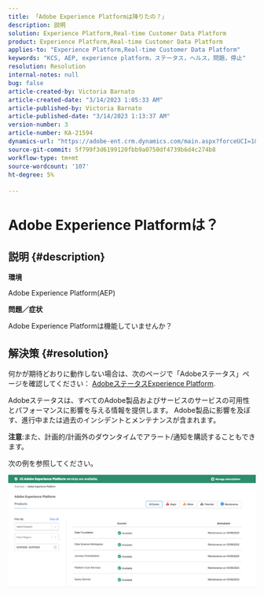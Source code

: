 ```yaml
---
title: 「Adobe Experience Platformは降りたの？」
description: 説明
solution: Experience Platform,Real-time Customer Data Platform
product: Experience Platform,Real-time Customer Data Platform
applies-to: "Experience Platform,Real-time Customer Data Platform"
keywords: "KCS, AEP, experience platform，ステータス，ヘルス，問題，停止"
resolution: Resolution
internal-notes: null
bug: false
article-created-by: Victoria Barnato
article-created-date: "3/14/2023 1:05:33 AM"
article-published-by: Victoria Barnato
article-published-date: "3/14/2023 1:13:37 AM"
version-number: 3
article-number: KA-21594
dynamics-url: "https://adobe-ent.crm.dynamics.com/main.aspx?forceUCI=1&pagetype=entityrecord&etn=knowledgearticle&id=16201d51-04c2-ed11-83ff-6045bd006d92"
source-git-commit: 5f799f3d6199120fbb9a0750df4739b6d4c274b8
workflow-type: tm+mt
source-wordcount: '107'
ht-degree: 5%

---
```


# Adobe Experience Platformは？

## 説明 {#description}


<b>環境</b>

Adobe Experience Platform(AEP)

<b>問題／症状</b>

Adobe Experience Platformは機能していませんか？


## 解決策 {#resolution}


何かが期待どおりに動作しない場合は、次のページで「Adobeステータス」ページを確認してください： [AdobeステータスExperience Platform](https://status.adobe.com/cloud/experience_platform#/).

Adobeステータスは、すべてのAdobe製品およびサービスのサービスの可用性とパフォーマンスに影響を与える情報を提供します。 Adobe製品に影響を及ぼす、進行中または過去のインシデントとメンテナンスが含まれます。

<b>注意</b>:また、計画的/計画外のダウンタイムでアラート/通知を購読することもできます。

次の例を参照してください。

![](assets/dc4ebf6a-94b6-ed11-83fe-6045bd006a22.png)
